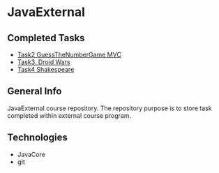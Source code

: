 # JavaExternal


## Completed Tasks
* [Task2 GuessTheNumberGame MVC](https://github.com/keynod/JavaExternal/tree/master/GuessTheNumber)
* [Task3. Droid Wars](https://github.com/keynod/JavaExternal/tree/master/DroidWars)
* [Task4 Shakespeare](https://github.com/keynod/JavaExternal/tree/master/Shakespeare)

## General Info
JavaExternal course repository. 
The repository purpose is to store task completed within external course program. 

## Technologies
* JavaCore 
* git
